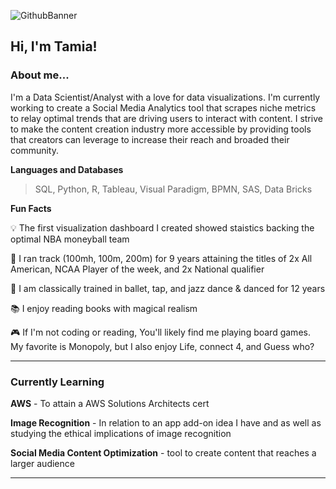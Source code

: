 ![GithubBanner](https://user-images.githubusercontent.com/77457551/147792486-b6db6abb-acf8-4e2a-b9b2-14377f9ad633.png)
## Hi, I'm Tamia!
### About me...
I'm a Data Scientist/Analyst with a love for data visualizations. I'm currently working to create a Social Media Analytics tool that scrapes niche metrics to relay optimal trends that are driving users to interact with content. I strive to make the content creation industry more accessible by providing tools that creators can leverage to increase their reach and broaded their community. 

**Languages and Databases**
> SQL, Python, R, Tableau, Visual Paradigm, BPMN, SAS, Data Bricks


**Fun Facts**

💡 The first visualization dashboard I created showed staistics backing the optimal NBA moneyball team

🏃‍ I ran track (100mh, 100m, 200m) for 9 years attaining the titles of 2x All American, NCAA Player of the week, and 2x National qualifier

💃 I am classically trained in ballet, tap, and jazz dance & danced for 12 years

📚 I enjoy reading books with magical realism 

🎮 If I'm not coding or reading, You'll likely find me playing board games. My favorite is Monopoly, but I also enjoy Life, connect 4, and Guess who?

---

### Currently Learning

**AWS** - To attain a AWS Solutions Architects cert

**Image Recognition** - In relation to an app add-on idea I have and as well as studying the ethical implications of image recognition

**Social Media Content Optimization** - tool to create content that reaches a larger audience

---


<!--
**tamiaprince/tamiaprince** is a ✨ _special_ ✨ repository because its `README.md` (this file) appears on your GitHub profile.

Here are some ideas to get you started:

- 🔭 I’m currently working on ...
- 🌱 I’m currently learning ...
- 👯 I’m looking to collaborate on ...
- 🤔 I’m looking for help with ...
- 💬 Ask me about ...
- 📫 How to reach me: ...
- 😄 Pronouns: ...
- ⚡ Fun fact: ...
-->

